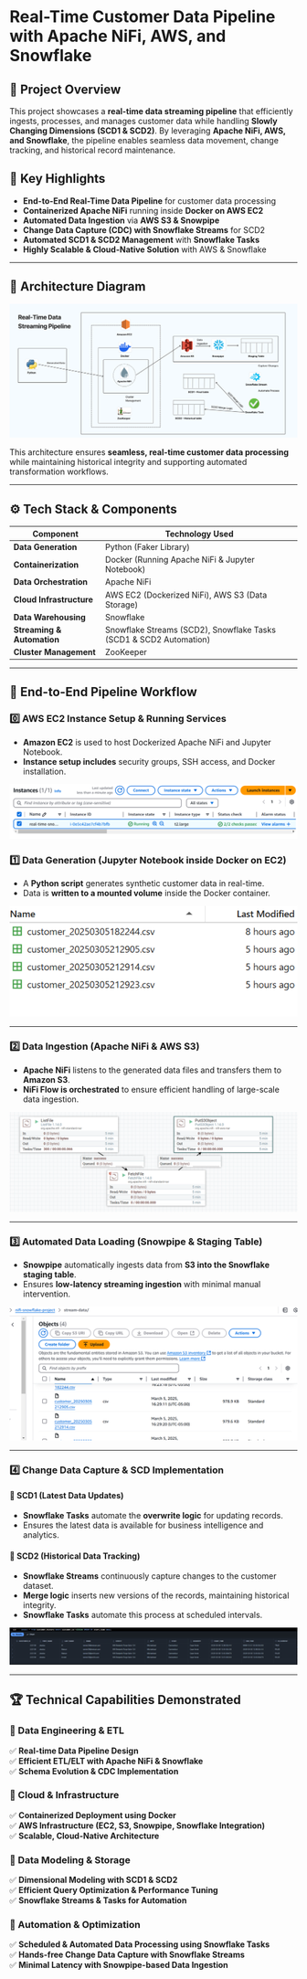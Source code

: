 # Real-Time Customer Data Pipeline with Apache NiFi, AWS, and Snowflake

## 🚀 Project Overview
This project showcases a **real-time data streaming pipeline** that efficiently ingests, processes, and manages customer data while handling **Slowly Changing Dimensions (SCD1 & SCD2)**. By leveraging **Apache NiFi, AWS, and Snowflake**, the pipeline enables seamless data movement, change tracking, and historical record maintenance.

## 📌 Key Highlights
- **End-to-End Real-Time Data Pipeline** for customer data processing
- **Containerized Apache NiFi** running inside **Docker on AWS EC2**
- **Automated Data Ingestion** via **AWS S3 & Snowpipe**
- **Change Data Capture (CDC) with Snowflake Streams** for SCD2
- **Automated SCD1 & SCD2 Management** with **Snowflake Tasks**
- **Highly Scalable & Cloud-Native Solution** with AWS & Snowflake

---

## 🔷 Architecture Diagram
![Architecture Diagram](Project%20images/Pipeline%20Overview.png)

This architecture ensures **seamless, real-time customer data processing** while maintaining historical integrity and supporting automated transformation workflows.

---

## ⚙️ **Tech Stack & Components**
| Component         | Technology Used |
|------------------|----------------|
| **Data Generation**  | Python (Faker Library) |
| **Containerization** | Docker (Running Apache NiFi & Jupyter Notebook) |
| **Data Orchestration** | Apache NiFi |
| **Cloud Infrastructure** | AWS EC2 (Dockerized NiFi), AWS S3 (Data Storage) |
| **Data Warehousing** | Snowflake |
| **Streaming & Automation** | Snowflake Streams (SCD2), Snowflake Tasks (SCD1 & SCD2 Automation) |
| **Cluster Management** | ZooKeeper |

---

## 🔄 **End-to-End Pipeline Workflow**
### **0️⃣ AWS EC2 Instance Setup & Running Services**
- **Amazon EC2** is used to host Dockerized Apache NiFi and Jupyter Notebook.
- **Instance setup includes** security groups, SSH access, and Docker installation.

![EC2 Instance Running with Services](Project%20images/ec2%20instance.png)
### **1️⃣ Data Generation (Jupyter Notebook inside Docker on EC2)**
- A **Python script** generates synthetic customer data in real-time.
- Data is **written to a mounted volume** inside the Docker container.

![Jupyter Notebook running inside Docker](Project%20images/customer_data.png)

---

### **2️⃣ Data Ingestion (Apache NiFi & AWS S3)**
- **Apache NiFi** listens to the generated data files and transfers them to **Amazon S3**.
- **NiFi Flow is orchestrated** to ensure efficient handling of large-scale data ingestion.

![NiFi Workflow & Processors Setup](Project%20images/Apache%20Nifi%20Flow%20in%20process.png)

---

### **3️⃣ Automated Data Loading (Snowpipe & Staging Table)**
- **Snowpipe** automatically ingests data from **S3 into the Snowflake staging table**.
- Ensures **low-latency streaming ingestion** with minimal manual intervention.

![S3 Bucket](Project%20images/AWS%20s3%20bucket.png)

---

### **4️⃣ Change Data Capture & SCD Implementation**
#### **📌 SCD1 (Latest Data Updates)**
- **Snowflake Tasks** automate the **overwrite logic** for updating records.
- Ensures the latest data is available for business intelligence and analytics.

#### **📌 SCD2 (Historical Data Tracking)**
- **Snowflake Streams** continuously capture changes to the customer dataset.
- **Merge logic** inserts new versions of the records, maintaining historical integrity.
- **Snowflake Tasks** automate this process at scheduled intervals.

![SCD2 Working in Snowflake](Project%20images/scd2%20test%20results.png)

---

## 🏆 **Technical Capabilities Demonstrated**
### **📍 Data Engineering & ETL**
✅ **Real-time Data Pipeline Design**  
✅ **Efficient ETL/ELT with Apache NiFi & Snowflake**  
✅ **Schema Evolution & CDC Implementation**  

### **📍 Cloud & Infrastructure**
✅ **Containerized Deployment using Docker**  
✅ **AWS Infrastructure (EC2, S3, Snowpipe, Snowflake Integration)**  
✅ **Scalable, Cloud-Native Architecture**  

### **📍 Data Modeling & Storage**
✅ **Dimensional Modeling with SCD1 & SCD2**  
✅ **Efficient Query Optimization & Performance Tuning**  
✅ **Snowflake Streams & Tasks for Automation**  

### **📍 Automation & Optimization**
✅ **Scheduled & Automated Data Processing using Snowflake Tasks**  
✅ **Hands-free Change Data Capture with Snowflake Streams**  
✅ **Minimal Latency with Snowpipe-based Data Ingestion**  



